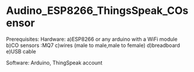 # Audino_ESP8266_ThingsSpeak_COsensor
Prerequisites:
Hardware:
a)ESP8266 or any arduino with a WiFi module
b)CO sensors :MQ7 
c)wires (male to male,male to female)
d)breadboard
e)USB cable

Software:
Arduino, 
ThingSpeak account 

